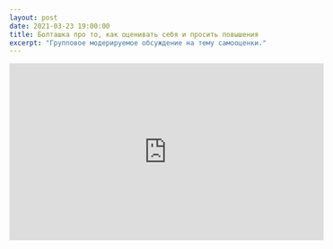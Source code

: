 ```yaml
---
layout: post
date: 2021-03-23 19:00:00
title: Болташка про то, как оценивать себя и просить повышения
excerpt: "Групповое модерируемое обсуждение на тему самооценки."
---
```


<div class="video">
    <iframe width="560" height="315" src="https://www.youtube.com/embed/lhWJsiwXxIc" title="YouTube video player" frameborder="0" allow="accelerometer; autoplay; clipboard-write; encrypted-media; gyroscope; picture-in-picture" allowfullscreen></iframe>
</div>
